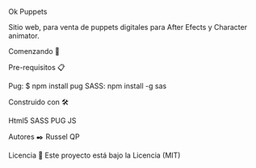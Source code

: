 Ok Puppets

Sitio web, para venta de puppets digitales para After Efects y Character animator.

Comenzando 🚀

Pre-requisitos 📋

Pug: $ npm install pug
SASS: npm install -g sas


Construido con 🛠️

Html5
SASS
PUG
JS



Autores ✒️
Russel QP


Licencia 📄
Este proyecto está bajo la Licencia (MIT)
